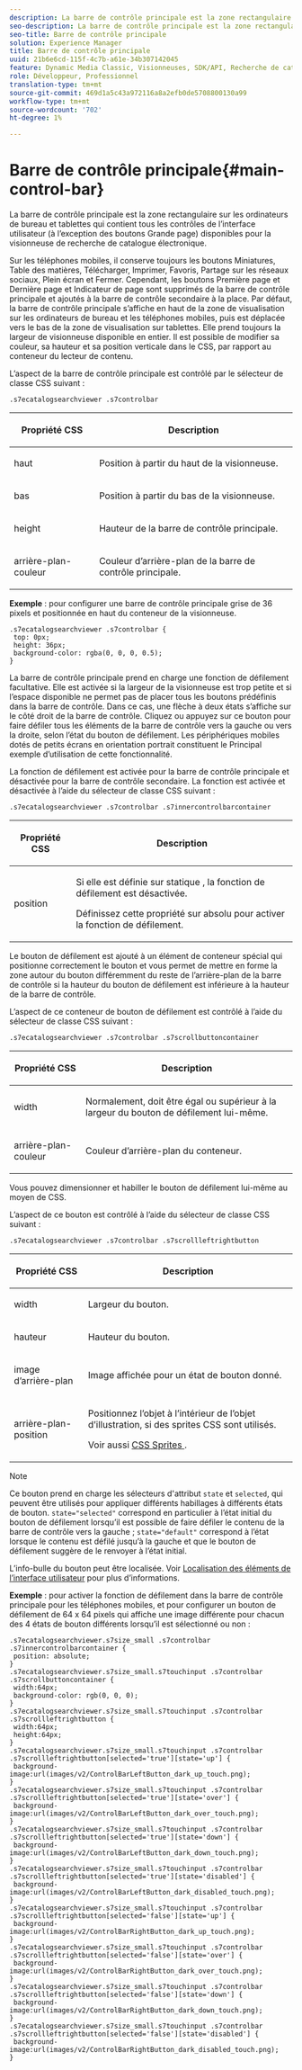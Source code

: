 ```yaml
---
description: La barre de contrôle principale est la zone rectangulaire sur les ordinateurs de bureau et tablettes qui contient tous les contrôles de l’interface utilisateur (à l’exception des boutons Grande page) disponibles pour la visionneuse de recherche de catalogue électronique.
seo-description: La barre de contrôle principale est la zone rectangulaire sur les ordinateurs de bureau et tablettes qui contient tous les contrôles de l’interface utilisateur (à l’exception des boutons Grande page) disponibles pour la visionneuse de recherche de catalogue électronique.
seo-title: Barre de contrôle principale
solution: Experience Manager
title: Barre de contrôle principale
uuid: 21b6e6cd-115f-4c7b-a61e-34b307142045
feature: Dynamic Media Classic, Visionneuses, SDK/API, Recherche de catalogue électronique
role: Développeur, Professionnel
translation-type: tm+mt
source-git-commit: 469d1a5c43a972116a8a2efb0de5708800130a99
workflow-type: tm+mt
source-wordcount: '702'
ht-degree: 1%

---
```



# Barre de contrôle principale{#main-control-bar}

La barre de contrôle principale est la zone rectangulaire sur les ordinateurs de bureau et tablettes qui contient tous les contrôles de l’interface utilisateur (à l’exception des boutons Grande page) disponibles pour la visionneuse de recherche de catalogue électronique.

Sur les téléphones mobiles, il conserve toujours les boutons Miniatures, Table des matières, Télécharger, Imprimer, Favoris, Partage sur les réseaux sociaux, Plein écran et Fermer. Cependant, les boutons Première page et Dernière page et Indicateur de page sont supprimés de la barre de contrôle principale et ajoutés à la barre de contrôle secondaire à la place. Par défaut, la barre de contrôle principale s’affiche en haut de la zone de visualisation sur les ordinateurs de bureau et les téléphones mobiles, puis est déplacée vers le bas de la zone de visualisation sur tablettes. Elle prend toujours la largeur de visionneuse disponible en entier. Il est possible de modifier sa couleur, sa hauteur et sa position verticale dans le CSS, par rapport au conteneur du lecteur de contenu.

L’aspect de la barre de contrôle principale est contrôlé par le sélecteur de classe CSS suivant :

`.s7ecatalogsearchviewer .s7controlbar`

<table id="table_2C8D322F57114A72B43053CB4539C65C"> 
 <thead> 
  <tr> 
   <th colname="col1" class="entry"> <p> Propriété CSS </p> </th> 
   <th colname="col2" class="entry"> <p>Description </p> </th> 
  </tr> 
 </thead>
 <tbody> 
  <tr> 
   <td colname="col1"> <p> <span class="codeph"> haut </span> </p> </td> 
   <td colname="col2"> <p>Position à partir du haut de la visionneuse. </p> </td> 
  </tr> 
  <tr> 
   <td colname="col1"> <p> <span class="codeph"> bas </span> </p> </td> 
   <td colname="col2"> <p>Position à partir du bas de la visionneuse. </p> </td> 
  </tr> 
  <tr> 
   <td colname="col1"> <p> <span class="codeph"> height </span> </p> </td> 
   <td colname="col2"> <p>Hauteur de la barre de contrôle principale. </p> </td> 
  </tr> 
  <tr> 
   <td colname="col1"> <p> <span class="codeph"> arrière-plan-couleur  </span> </p> </td> 
   <td colname="col2"> <p>Couleur d’arrière-plan de la barre de contrôle principale. </p> </td> 
  </tr> 
 </tbody> 
</table>

**Exemple**  : pour configurer une barre de contrôle principale grise de 36 pixels et positionnée en haut du conteneur de la visionneuse.

```
.s7ecatalogsearchviewer .s7controlbar { 
 top: 0px; 
 height: 36px; 
 background-color: rgba(0, 0, 0, 0.5); 
}
```

La barre de contrôle principale prend en charge une fonction de défilement facultative. Elle est activée si la largeur de la visionneuse est trop petite et si l’espace disponible ne permet pas de placer tous les boutons prédéfinis dans la barre de contrôle. Dans ce cas, une flèche à deux états s’affiche sur le côté droit de la barre de contrôle. Cliquez ou appuyez sur ce bouton pour faire défiler tous les éléments de la barre de contrôle vers la gauche ou vers la droite, selon l’état du bouton de défilement. Les périphériques mobiles dotés de petits écrans en orientation portrait constituent le Principal exemple d’utilisation de cette fonctionnalité.

La fonction de défilement est activée pour la barre de contrôle principale et désactivée pour la barre de contrôle secondaire. La fonction est activée et désactivée à l’aide du sélecteur de classe CSS suivant :

`.s7ecatalogsearchviewer .s7controlbar .s7innercontrolbarcontainer`

<table id="table_C8225F38309B4099AF58AA1A815A8D55"> 
 <thead> 
  <tr> 
   <th colname="col1" class="entry"> <p> Propriété CSS </p> </th> 
   <th colname="col2" class="entry"> <p>Description </p> </th> 
  </tr> 
 </thead>
 <tbody> 
  <tr> 
   <td colname="col1"> <p> <span class="codeph"> position </span> </p> </td> 
   <td colname="col2"> <p>Si elle est définie sur <span class="codeph"> statique </span>, la fonction de défilement est désactivée. </p> <p>Définissez cette propriété sur <span class="codeph"> absolu </span> pour activer la fonction de défilement. </p> </td> 
  </tr> 
 </tbody> 
</table>

Le bouton de défilement est ajouté à un élément de conteneur spécial qui positionne correctement le bouton et vous permet de mettre en forme la zone autour du bouton différemment du reste de l’arrière-plan de la barre de contrôle si la hauteur du bouton de défilement est inférieure à la hauteur de la barre de contrôle.

L’aspect de ce conteneur de bouton de défilement est contrôlé à l’aide du sélecteur de classe CSS suivant :

`.s7ecatalogsearchviewer .s7controlbar .s7scrollbuttoncontainer`

<table id="table_2CDDA8A18345497EAC4749A0D64C1658"> 
 <thead> 
  <tr> 
   <th colname="col1" class="entry"> <p> Propriété CSS </p> </th> 
   <th colname="col2" class="entry"> <p>Description </p> </th> 
  </tr> 
 </thead>
 <tbody> 
  <tr> 
   <td colname="col1"> <p> <span class="codeph"> width </span> </p> </td> 
   <td colname="col2"> <p>Normalement, doit être égal ou supérieur à la largeur du bouton de défilement lui-même. </p> </td> 
  </tr> 
  <tr> 
   <td colname="col1"> <p> <span class="codeph"> arrière-plan-couleur  </span> </p> </td> 
   <td colname="col2"> <p>Couleur d’arrière-plan du conteneur. </p> </td> 
  </tr> 
 </tbody> 
</table>

Vous pouvez dimensionner et habiller le bouton de défilement lui-même au moyen de CSS.

L’aspect de ce bouton est contrôlé à l’aide du sélecteur de classe CSS suivant :

`.s7ecatalogsearchviewer .s7controlbar .s7scrollleftrightbutton`

<table id="table_F61CB3F696AC4018B164082FFA7777F4"> 
 <thead> 
  <tr> 
   <th colname="col1" class="entry"> <p> Propriété CSS </p> </th> 
   <th colname="col2" class="entry"> <p>Description </p> </th> 
  </tr> 
 </thead>
 <tbody> 
  <tr> 
   <td colname="col1"> <p> <span class="codeph"> width  </span> </p> </td> 
   <td colname="col2"> <p>Largeur du bouton. </p> </td> 
  </tr> 
  <tr> 
   <td colname="col1"> <p> <span class="codeph"> hauteur  </span> </p> </td> 
   <td colname="col2"> <p>Hauteur du bouton. </p> </td> 
  </tr> 
  <tr> 
   <td colname="col1"> <p> <span class="codeph"> image d’arrière-plan  </span> </p> </td> 
   <td colname="col2"> <p>Image affichée pour un état de bouton donné. </p> </td> 
  </tr> 
  <tr> 
   <td colname="col1"> <p> <span class="codeph"> arrière-plan-position  </span> </p> </td> 
   <td colname="col2"> <p>Positionnez l’objet à l’intérieur de l’objet d’illustration, si des sprites CSS sont utilisés. </p> <p>Voir aussi <a href="../../../c-html5-s7-aem-asset-viewers/c-html5-ecatsearch-viewer-about/c-html5-ecatsearch-viewer-customizingviewer/c-html5-ecatsearch-viewer-customizingviewer.md#section-9d570f95eb2443aca74c1b02f6e89aff" format="dita" scope="local"> CSS Sprites </a>. </p> </td> 
  </tr> 
 </tbody> 
</table>

>[!NOTE]
>
>Ce bouton prend en charge les sélecteurs d&#39;attribut `state` et `selected`, qui peuvent être utilisés pour appliquer différents habillages à différents états de bouton. `state="selected"` correspond en particulier à l’état initial du bouton de défilement lorsqu’il est possible de faire défiler le contenu de la barre de contrôle vers la gauche ; `state="default"` correspond à l’état lorsque le contenu est défilé jusqu’à la gauche et que le bouton de défilement suggère de le renvoyer à l’état initial.

L’info-bulle du bouton peut être localisée. Voir [Localisation des éléments de l’interface utilisateur](../../../c-html5-s7-aem-asset-viewers/c-html5-ecatsearch-viewer-about/c-html5-ecatsearch-viewer-localization.md#concept-cbfc39344c494eb7b9f6a272cff0cc74) pour plus d’informations.

**Exemple**  : pour activer la fonction de défilement dans la barre de contrôle principale pour les téléphones mobiles, et pour configurer un bouton de défilement de 64 x 64 pixels qui affiche une image différente pour chacun des 4 états de bouton différents lorsqu’il est sélectionné ou non :

```
.s7ecatalogsearchviewer.s7size_small .s7controlbar .s7innercontrolbarcontainer { 
 position: absolute; 
} 
.s7ecatalogsearchviewer.s7size_small.s7touchinput .s7controlbar .s7scrollbuttoncontainer { 
 width:64px; 
 background-color: rgb(0, 0, 0); 
} 
.s7ecatalogsearchviewer.s7size_small.s7touchinput .s7controlbar .s7scrollleftrightbutton { 
 width:64px; 
 height:64px; 
} 
.s7ecatalogsearchviewer.s7size_small.s7touchinput .s7controlbar .s7scrollleftrightbutton[selected='true'][state='up'] { 
 background-image:url(images/v2/ControlBarLeftButton_dark_up_touch.png); 
} 
.s7ecatalogsearchviewer.s7size_small.s7touchinput .s7controlbar .s7scrollleftrightbutton[selected='true'][state='over'] { 
 background-image:url(images/v2/ControlBarLeftButton_dark_over_touch.png); 
} 
.s7ecatalogsearchviewer.s7size_small.s7touchinput .s7controlbar .s7scrollleftrightbutton[selected='true'][state='down'] { 
 background-image:url(images/v2/ControlBarLeftButton_dark_down_touch.png); 
} 
.s7ecatalogsearchviewer.s7size_small.s7touchinput .s7controlbar .s7scrollleftrightbutton[selected='true'][state='disabled'] { 
 background-image:url(images/v2/ControlBarLeftButton_dark_disabled_touch.png); 
} 
.s7ecatalogsearchviewer.s7size_small.s7touchinput .s7controlbar .s7scrollleftrightbutton[selected='false'][state='up'] { 
 background-image:url(images/v2/ControlBarRightButton_dark_up_touch.png); 
} 
.s7ecatalogsearchviewer.s7size_small.s7touchinput .s7controlbar .s7scrollleftrightbutton[selected='false'][state='over'] { 
 background-image:url(images/v2/ControlBarRightButton_dark_over_touch.png); 
} 
.s7ecatalogsearchviewer.s7size_small.s7touchinput .s7controlbar .s7scrollleftrightbutton[selected='false'][state='down'] { 
 background-image:url(images/v2/ControlBarRightButton_dark_down_touch.png); 
} 
.s7ecatalogsearchviewer.s7size_small.s7touchinput .s7controlbar .s7scrollleftrightbutton[selected='false'][state='disabled'] { 
 background-image:url(images/v2/ControlBarRightButton_dark_disabled_touch.png); 
}
```

